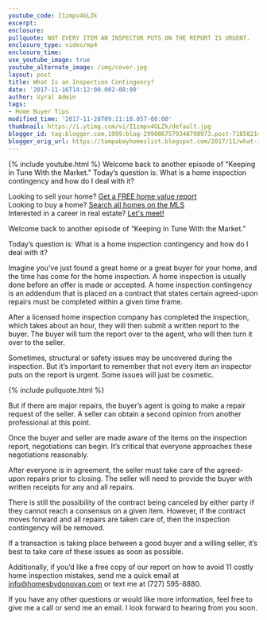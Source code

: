 ```yaml
---
youtube_code: I1zmpv4GLZk
excerpt:
enclosure:
pullquote: NOT EVERY ITEM AN INSPECTOR PUTS ON THE REPORT IS URGENT.
enclosure_type: video/mp4
enclosure_time:
use_youtube_image: true
youtube_alternate_image: /img/cover.jpg
layout: post
title: What Is an Inspection Contingency?
date: '2017-11-16T14:12:00.002-08:00'
author: Vyral Admin
tags:
- Home Buyer Tips
modified_time: '2017-11-28T09:11:18.057-08:00'
thumbnail: https://i.ytimg.com/vi/I1zmpv4GLZk/default.jpg
blogger_id: tag:blogger.com,1999:blog-2990067579348798973.post-7185821480967810920
blogger_orig_url: https://tampabayhomeslist.blogspot.com/2017/11/what-is-inspection-contingency.html
---
```

{% include youtube.html %}
Welcome back to another episode of “Keeping in Tune With the Market.” Today’s question is: What is a home inspection contingency and how do I deal with it?

<div class="post-cta">
Looking to sell your home? <a href="https://www.tampabayhomeslist.com/cma/property-valuation/" target="_blank">Get a FREE home value report</a><br>
Looking to buy a home? <a href="https://www.tampabayhomeslist.com/search/advanced_search/" target="_blank">Search all homes on the MLS</a><br>
Interested in a career in real estate? <a href="http://tampabaycareers.blogspot.com/p/skype-or-coffee-meeting.html" target="_blank">Let's meet!</a>
</div>

Welcome back to another episode of “Keeping in Tune With the Market.”

Today’s question is: What is a home inspection contingency and how do I deal with it?

Imagine you’ve just found a great home or a great buyer for your home, and the time has come for the home inspection. A home inspection is usually done before an offer is made or accepted.  A home inspection contingency is an addendum that is placed on a contract that states certain agreed-upon repairs must be completed within a given time frame.

After a licensed home inspection company has completed the inspection, which takes about an hour, they will then submit a written report to the buyer. The buyer will turn the report over to the agent, who will then turn it over to the seller.

Sometimes, structural or safety issues may be uncovered during the inspection. But it’s important to remember that not every item an inspector puts on the report is urgent. Some issues will just be cosmetic.

{% include pullquote.html %}

But if there are major repairs, the buyer’s agent is going to make a repair request of the seller. A seller can obtain a second opinion from another professional at this point.

Once the buyer and seller are made aware of the items on the inspection report, negotiations can begin. It’s critical that everyone approaches these negotiations reasonably.

After everyone is in agreement, the seller must take care of the agreed-upon repairs prior to closing. The seller will need to provide the buyer with written receipts for any and all repairs.

There is still the possibility of the contract being canceled by either party if they cannot reach a consensus on a given item. However, if the contract moves forward and all repairs are taken care of, then the inspection contingency will be removed.

If a transaction is taking place between a good buyer and a willing seller, it’s best to take care of these issues as soon as possible.

Additionally, if you’d like a free copy of our report on how to avoid 11 costly home inspection mistakes, send me a quick email at info@homesbydonovan.com or text me at (727) 595-8880.

If you have any other questions or would like more information, feel free to give me a call or send me an email. I look forward to hearing from you soon.
